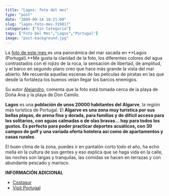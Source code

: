 ```yaml
---
title: "Lagos: foto del mes"
type: "post"
date: "2009-09-14 10:21:00"
slug: "lagos-foto-mes-319817"
categories: ["Sin Categoría"]
tags: ["Foto Del Mes","Lagos","Portugal"]
image: "post-background.jpg"
---
```


 [](/wp-content/uploads/2009/09/319817-175526.jpg)

La [foto de este mes ](http://www.missviajes.com/la-foto-del-mes-82228)es una panorámica del mar sacada en **Lagos (Portugal).**Me gusta la claridad de la foto, los diferentes colores del agua contrastados con el rojizo de la roca, la sensación de libertad, de amplitud, y el barco en segundo plano creo que hace más grande la vista del mar abierto. Me recuerda aquellas escenas de las películas de piratas en las que desde la fortaleza los buenos veían llegar los barcos enemigos.

Su autor [Alejandro](http://www.flickr.com/photos/23777732@N04/), comenta que la foto está tomada cerca de la playa de Doña Ana y la playa de Don Camilo.

**Lagos** es una **población de unos 20000 habitantes del Algarve**, la región más turística de Portugal. El **Algarve es una zona muy turística por sus bellas playas, de arena fina y dorada, para familias y de difícil acceso para los solitarios, con aguas calmadas o de olas bravas... hay para todos los gustos. Es perfecto para poder practicar deportes acuáticos, con 30 campos de golf y una variada oferta hotelera así como de apartamentos y casas rurales**.

El buen clima de la zona, puedes ir en pantalón corto todo el año, ha echo mella en la cultura de sus gentes y eso explica que se haga vida en la calle, las noches son largas y tranquilas, las comidas se hacen en terrazas y con abundante pescado y marisco.

 **INFORMACIÓN ADICIONAL**

- [Costasur](http://lagos.costasur.com/es/index.html)
- [Visit Portugal](http://www.visitportugal.com/NR/exeres/93793A78-8489-4E3F-BDBA-D37D9910D279,frameless.htm)